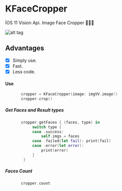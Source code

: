 # KFaceCropper
İOS 11 Vision Api. Image Face Cropper 💇🏻‍♂️

![alt tag](https://user-images.githubusercontent.com/16580898/30782452-4779ff1a-a13b-11e7-8a92-e57414034e06.png)

## Advantages
- [X] Simply use.
- [X] Fast.
- [X] Less code.

#### Use

```Swift
       cropper = KFaceCropper(image: imgVV.image!)
       cropper.crop()
```

##### Get Faces and Result types

```Swift
       cropper.getFaces { (faces, type) in
            switch type {
            case .success:
                self.imgs = faces
            case .failed(let fail): print(fail)
            case .error(let error):
                print(error)
            }
        }
```

##### Faces Count

```Swift
       cropper.count
```
